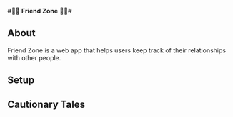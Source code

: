 #:two_men_holding_hands::couple: **Friend Zone** :couple::two_women_holding_hands:#
## About ##
Friend Zone is a web app that helps users keep track of their relationships with other people.
## Setup ##
## Cautionary Tales ##
